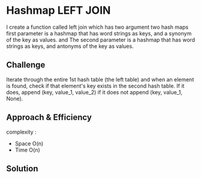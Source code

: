# Hashmap LEFT JOIN
<!-- Short summary or background information -->
I create a function called left join which has two argument two hash maps first parameter is a hashmap that has word strings as keys, and a synonym of the key as values. and The second parameter is a hashmap that has word strings as keys, and antonyms of the key as values.
## Challenge
<!-- Description of the challenge -->
Iterate through the entire 1st hash table (the left table) and when an element is found, check if that element's key exists in the second hash table. If it does, append (key, value_1, value_2) if it does not append (key, value_1, None).
## Approach & Efficiency
<!-- What approach did you take? Why? What is the Big O space/time for this approach? -->
complexity :
- Space  O(n)
- Time  O(n)
## Solution
<!-- Embedded whiteboard image -->
